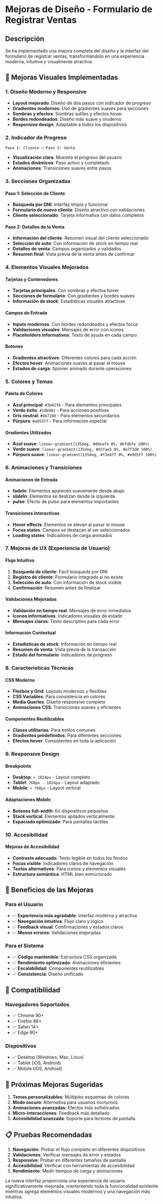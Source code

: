 # Mejoras de Diseño - Formulario de Registrar Ventas

## Descripción
Se ha implementado una mejora completa del diseño y la interfaz del formulario de registrar ventas, transformándolo en una experiencia moderna, intuitiva y visualmente atractiva.

## 🎨 **Mejoras Visuales Implementadas**

### **1. Diseño Moderno y Responsive**
- **Layout mejorado**: Diseño de dos pasos con indicador de progreso
- **Gradientes modernos**: Uso de gradientes suaves para secciones
- **Sombras y efectos**: Sombras sutiles y efectos hover
- **Bordes redondeados**: Diseño más suave y moderno
- **Responsive design**: Adaptable a todos los dispositivos

### **2. Indicador de Progreso**
```
Paso 1: Cliente → Paso 2: Venta
```
- **Visualización clara**: Muestra el progreso del usuario
- **Estados dinámicos**: Paso activo y completado
- **Animaciones**: Transiciones suaves entre pasos

### **3. Secciones Organizadas**

#### **Paso 1: Selección de Cliente**
- **Búsqueda por DNI**: Interfaz limpia y funcional
- **Formulario de nuevo cliente**: Diseño atractivo con validaciones
- **Cliente seleccionado**: Tarjeta informativa con datos completos

#### **Paso 2: Detalles de la Venta**
- **Información del cliente**: Resumen visual del cliente seleccionado
- **Selección de auto**: Con información de stock en tiempo real
- **Detalles de venta**: Campos organizados y validados
- **Resumen final**: Vista previa de la venta antes de confirmar

### **4. Elementos Visuales Mejorados**

#### **Tarjetas y Contenedores**
- **Tarjetas principales**: Con sombras y efectos hover
- **Secciones de formulario**: Con gradientes y bordes suaves
- **Información de stock**: Estadísticas visuales atractivas

#### **Campos de Entrada**
- **Inputs modernos**: Con bordes redondeados y efectos focus
- **Validaciones visuales**: Mensajes de error con iconos
- **Placeholders informativos**: Texto de ayuda en cada campo

#### **Botones**
- **Gradientes atractivos**: Diferentes colores para cada acción
- **Efectos hover**: Animaciones suaves al pasar el mouse
- **Estados de carga**: Spinner animado durante operaciones

### **5. Colores y Temas**

#### **Paleta de Colores**
- **Azul principal**: `#3b82f6` - Para elementos principales
- **Verde éxito**: `#10b981` - Para acciones positivas
- **Gris neutral**: `#6b7280` - Para elementos secundarios
- **Púrpura**: `#a855f7` - Para información especial

#### **Gradientes Utilizados**
- **Azul suave**: `linear-gradient(135deg, #dbeafe 0%, #bfdbfe 100%)`
- **Verde suave**: `linear-gradient(135deg, #d1fae5 0%, #a7f3d0 100%)`
- **Púrpura suave**: `linear-gradient(135deg, #f3e8ff 0%, #e9d5ff 100%)`

### **6. Animaciones y Transiciones**

#### **Animaciones de Entrada**
- **fadeIn**: Elementos aparecen suavemente desde abajo
- **slideIn**: Elementos se deslizan desde la izquierda
- **pulse**: Efecto de pulso para elementos importantes

#### **Transiciones Interactivas**
- **Hover effects**: Elementos se elevan al pasar el mouse
- **Focus states**: Campos se destacan al ser seleccionados
- **Loading states**: Indicadores de carga animados

### **7. Mejoras de UX (Experiencia de Usuario)**

#### **Flujo Intuitivo**
1. **Búsqueda de cliente**: Fácil búsqueda por DNI
2. **Registro de cliente**: Formulario integrado si no existe
3. **Selección de auto**: Con información de stock visible
4. **Confirmación**: Resumen antes de finalizar

#### **Validaciones Mejoradas**
- **Validación en tiempo real**: Mensajes de error inmediatos
- **Iconos informativos**: Indicadores visuales de estado
- **Mensajes claros**: Texto descriptivo para cada error

#### **Información Contextual**
- **Estadísticas de stock**: Información en tiempo real
- **Resumen de venta**: Vista previa de la transacción
- **Estado del formulario**: Indicadores de progreso

### **8. Características Técnicas**

#### **CSS Moderno**
- **Flexbox y Grid**: Layouts modernos y flexibles
- **CSS Variables**: Para consistencia en colores
- **Media Queries**: Diseño responsive completo
- **Animaciones CSS**: Transiciones suaves y eficientes

#### **Componentes Reutilizables**
- **Clases utilitarias**: Para estilos comunes
- **Gradientes predefinidos**: Para diferentes secciones
- **Efectos hover**: Consistentes en toda la aplicación

### **9. Responsive Design**

#### **Breakpoints**
- **Desktop**: `> 1024px` - Layout completo
- **Tablet**: `768px - 1024px` - Layout adaptado
- **Mobile**: `< 768px` - Layout vertical

#### **Adaptaciones Mobile**
- **Botones full-width**: En dispositivos pequeños
- **Stack vertical**: Elementos apilados verticalmente
- **Espaciado optimizado**: Para pantallas táctiles

### **10. Accesibilidad**

#### **Mejoras de Accesibilidad**
- **Contraste adecuado**: Texto legible en todos los fondos
- **Focus visible**: Indicadores claros de navegación
- **Textos alternativos**: Para iconos y elementos visuales
- **Estructura semántica**: HTML bien estructurado

## 🚀 **Beneficios de las Mejoras**

### **Para el Usuario**
- ✅ **Experiencia más agradable**: Interfaz moderna y atractiva
- ✅ **Navegación intuitiva**: Flujo claro y lógico
- ✅ **Feedback visual**: Confirmaciones y estados claros
- ✅ **Menos errores**: Validaciones mejoradas

### **Para el Sistema**
- ✅ **Código mantenible**: Estructura CSS organizada
- ✅ **Rendimiento optimizado**: Animaciones eficientes
- ✅ **Escalabilidad**: Componentes reutilizables
- ✅ **Consistencia**: Diseño unificado

## 📱 **Compatibilidad**

### **Navegadores Soportados**
- ✅ Chrome 90+
- ✅ Firefox 88+
- ✅ Safari 14+
- ✅ Edge 90+

### **Dispositivos**
- ✅ Desktop (Windows, Mac, Linux)
- ✅ Tablet (iOS, Android)
- ✅ Mobile (iOS, Android)

## 🎯 **Próximas Mejoras Sugeridas**

1. **Temas personalizables**: Múltiples esquemas de colores
2. **Modo oscuro**: Alternativa para usuarios nocturnos
3. **Animaciones avanzadas**: Efectos más sofisticados
4. **Micro-interacciones**: Feedback más detallado
5. **Accesibilidad avanzada**: Soporte para lectores de pantalla

## 📋 **Pruebas Recomendadas**

1. **Navegación**: Probar el flujo completo en diferentes dispositivos
2. **Validaciones**: Verificar mensajes de error y estados
3. **Responsive**: Probar en diferentes tamaños de pantalla
4. **Accesibilidad**: Verificar con herramientas de accesibilidad
5. **Rendimiento**: Medir tiempos de carga y animaciones

La nueva interfaz proporciona una experiencia de usuario significativamente mejorada, manteniendo toda la funcionalidad existente mientras agrega elementos visuales modernos y una navegación más intuitiva. 